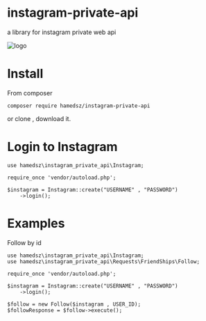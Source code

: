 
# instagram-private-api
a library for instagram private web api

![logo](https://cloud.githubusercontent.com/assets/1809268/15931032/2792427e-2e56-11e6-831e-ffab238cc4a2.png)

# Install

From composer

```
composer require hamedsz/instagram-private-api
```
or clone , download it.

# Login to Instagram
```
use hamedsz\instagram_private_api\Instagram;

require_once 'vendor/autoload.php';

$instagram = Instagram::create("USERNAME" , "PASSWORD")
	->login();
```

# Examples

Follow by id
```
use hamedsz\instagram_private_api\Instagram;
use hamedsz\instagram_private_api\Requests\FriendShips\Follow;

require_once 'vendor/autoload.php';

$instagram = Instagram::create("USERNAME" , "PASSWORD")
	->login();
	
$follow = new Follow($instagram , USER_ID);
$followResponse = $follow->execute();

```
